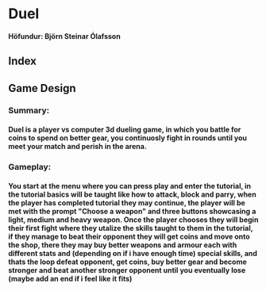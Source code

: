 # Duel
#### Höfundur: Björn Steinar Ólafsson

## Index

## Game Design

### Summary:
#### Duel is a player vs computer 3d dueling game, in which you battle for coins to spend on better gear, you continuosly fight in rounds until you meet your match and perish in the arena.

### Gameplay:
#### You start at the menu where you can press play and enter the tutorial, in the tutorial basics will be taught like how to attack, block and parry, when the player has completed tutorial they may continue, the player will be met with the prompt "Choose a weapon" and three buttons showcasing a light, medium and heavy weapon. Once the player chooses they will begin their first fight where they utalize the skills taught to them in the tutorial, if they manage to beat their opponent they will get coins and move onto the shop, there they may buy better weapons and armour each with different stats and (depending on if i have enough time) special skills, and thats the loop defeat opponent, get coins, buy better gear and become stronger and beat another stronger opponent until you eventually lose (maybe add an end if i feel like it fits)

